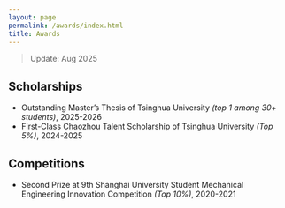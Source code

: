 ```yaml
---
layout: page
permalink: /awards/index.html
title: Awards
---
```


> Update: Aug 2025

## Scholarships

- Outstanding Master’s Thesis of Tsinghua University *(top 1 among 30+ students)*, 2025-2026
- First-Class Chaozhou Talent Scholarship of Tsinghua University *(Top 5%)*, 2024-2025

## Competitions

- Second Prize at 9th Shanghai University Student Mechanical Engineering Innovation Competition *(Top 10%)*, 2020-2021

<br>
